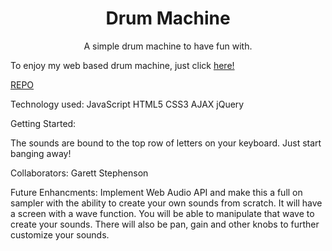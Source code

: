 <h1 align="center">Drum Machine</h1>

<p align="center">A simple drum machine to have fun with.</p>

To enjoy my web based drum machine, just click <a href="https://627ee772abdd7a27e7f478b1--statuesque-muffin-6179d9.netlify.app/">here!</a>

[REPO](https://github.com/Trevor-F83/drum-machine/<drum-machine> "<drum-machine> Repo")


  
  Technology used:
  JavaScript
  HTML5
  CSS3
  AJAX
  jQuery
  
  Getting Started:
  
  The sounds are bound to the top row of letters on your keyboard. Just start banging away!
  
  Collaborators:
  Garett Stephenson
  
  Future Enhancments:
  Implement Web Audio API and make this a full on sampler with the ability to create your own sounds from scratch. It will have a screen with a wave function. You will be able to manipulate that wave to create your sounds. There will also be pan, gain and other knobs to further customize your sounds.
